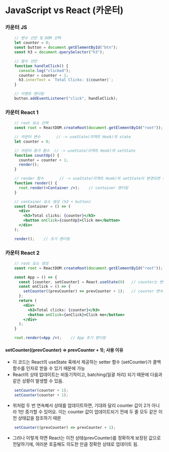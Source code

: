 # JavaScript vs React (카운터)

### 카운터 JS
```js
    // 변수 선언 및 DOM 선택
    let counter = 0;
    const button = document.getElementById("btn");
    const h3 = document.querySelector("h3");

    // 함수 선언
    function handleClick() {
      console.log("clicked");
      counter = counter + 1;
      h3.innerText = `Total Clicks: ${counter}`;
    }

    // 이벤트 렌더링
    button.addEventListener("click", handleClick);
```

### 카운터 React 1
```jsx
    // root 요소 선택
    const root = ReactDOM.createRoot(document.getElementById("root"));

    // 카운터 변수       // -> useState(리액트 Hook)의 state
    let counter = 0;

    // 카운터 증가 함수  // -> useState(리액트 Hook)의 setState
    function countUp() {
      counter = counter + 1;
      render();
    }

    // render 함수       // -> useState(리액트 Hook)의 setState이 변경되면 자동으로 실행되므로 필요 없어짐.
    function render() {
      root.render(<Container />);    // container 렌더링
    }

    // container 요소 생성 (h3 + button)
    const Container = () => (
      <div>
        <h3>Total clicks: {counter}</h3>
        <button onClick={countUp}>Click me</button>
      </div>
    );

    render();    // 초기 렌더링
```

### 카운터 React 2
```jsx
    // root 요소 생성
    const root = ReactDOM.createRoot(document.getElementById("root"));

    const App = () => {
      const [counter, setCounter] = React.useState(0)   // counter는 변수 선언, setCounter는 수정 함수
      const onClick = () => {
        setCounter((prevCounter) => prevCounter + 1);   // counter 변수를 +1하고 counter가 포함된 App 컴포넌트 재랜더링
      };
      return (
        <div>
          <h3>Total clicks: {counter}</h3>
          <button onClick={onClick}>Click me</button>
        </div>
      );
    }

    root.render(<App />);    // App 초기 렌더링
```
#### setCounter((prevCounter) => prevCounter + 1); 사용 이유
- 이 코드는 React의 useState 훅에서 제공하는 setter 함수 (setCounter)가 콜백 함수를 인자로 받을 수 있기 때문에 가능
- React의 상태 업데이트는 비동기적이고, batching(일괄 처리) 되기 때문에 다음과 같은 상황이 발생할 수 있음.
```jsx
    setCounter(counter + 1);
    setCounter(counter + 1);
```
- 위처럼 두 번 연속해서 상태를 업데이트하면, 기대와 달리 counter 값이 2가 아니라 1만 증가할 수 있어요. 이는 counter 값이 업데이트되기 전에 두 줄 모두 같은 이전 상태값을 참조하기 때문
```jsx
    setCounter((prevCounter) => prevCounter + 1);
```
- 그러나 이렇게 하면 React는 이전 상태(prevCounter)를 정확하게 보장된 값으로 전달하기에, 여러분 호출해도 의도한 만큼 정확한 상태로 업데이트 됨.

